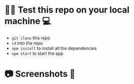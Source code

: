 # 🧑‍💻 Test this repo on your local machine 💻

- `git clone` this repo
- `cd` into the repo
- `npm install` to install all the dependencies
- `npm start` to start the app

# 📷 Screenshots 📸
